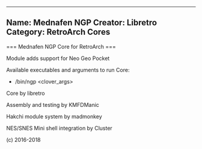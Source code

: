 -----------------------
Name: Mednafen NGP 
Creator: Libretro
Category: RetroArch Cores
-----------------------
=== Mednafen NGP Core for RetroArch ===

Module adds support for Neo Geo Pocket

Available executables and arguments to run Core:
- /bin/ngp <rom> <clover_args>

Core by libretro

Assembly and testing by KMFDManic

Hakchi module system by madmonkey

NES/SNES Mini shell integration by Cluster

(c) 2016-2018
